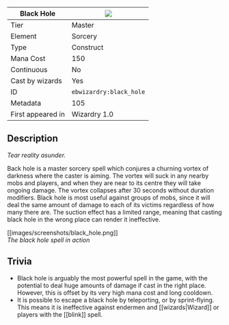 | Black Hole |![](https://github.com/Electroblob77/Wizardry/blob/1.12.2/src/main/resources/assets/ebwizardry/textures/spells/black_hole.png)|
|---|---|
| Tier | Master |
| Element | Sorcery |
| Type | Construct |
| Mana Cost | 150 |
| Continuous | No |
| Cast by wizards | Yes |
| ID | `ebwizardry:black_hole` |
| Metadata | 105 |
| First appeared in | Wizardry 1.0 |
## Description
_Tear reality asunder._

Back hole is a master sorcery spell which conjures a churning vortex of darkness where the caster is aiming. The vortex will suck in any nearby mobs and players, and when they are near to its centre they will take ongoing damage. The vortex collapses after 30 seconds without duration modifiers. Black hole is most useful against groups of mobs, since it will deal the same amount of damage to each of its victims regardless of how many there are. The suction effect has a limited range, meaning that casting black hole in the wrong place can render it ineffective.

[[images/screenshots/black_hole.png]]  
_The black hole spell in action_

## Trivia
- Black hole is arguably the most powerful spell in the game, with the potential to deal huge amounts of damage if cast in the right place. However, this is offset by its very high mana cost and long cooldown.
- It is possible to escape a black hole by teleporting, or by sprint-flying. This means it is ineffective against endermen and [[wizards|Wizard]] or players with the [[blink]] spell.